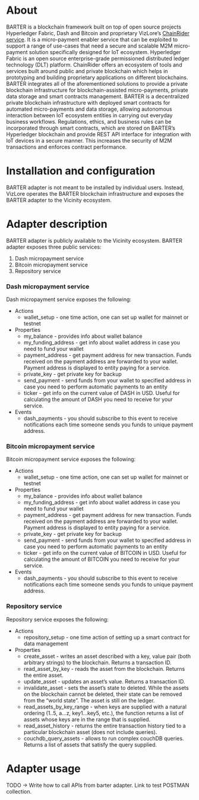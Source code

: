 # About

BARTER is a blockchain framework built on top of open source projects Hyperledger Fabric, Dash and Bitcoin and proprietary VizLore’s [ChainRider service](https://chainrider.io/). It is a micro-payment enabler service that can be exploited to support a range of use-cases that need a secure and scalable M2M micro-payment solution specifically designed for IoT ecosystem. Hyperledger Fabric is an open source enterprise-grade permissioned distributed ledger technology (DLT) platform. ChainRider offers an ecosystem of tools and services built around public and private blockchain which helps in prototyping and building proprietary applications on different blockchains. BARTER integrates all of the aforementioned solutions to provide a private blockchain infrastructure for blockchain-assisted micro-payments, private data storage and smart contracts management. BARTER is a decentralized private blockchain infrastructure with deployed smart contracts for automated micro-payments and data storage, allowing autonomous interaction between IoT ecosystem entities in carrying out everyday business workflows. Regulations, ethics, and business rules can be incorporated through smart contracts, which are stored on BARTER’s Hyperledger blockchain and provide REST API interface for integration with IoT devices in a secure manner. This increases the security of M2M transactions and enforces contract performance. 

# Installation and configuration

BARTER adapter is not meant to be installed by individual users. Instead, VizLore operates the BARTER blockchain infrastructure and exposes the BARTER adapter to the Vicinity ecosystem. 

# Adapter description

BARTER adapter is publicly available to the Vicinity ecosystem. BARTER adapter exposes three public services:
1. Dash micropayment service
2. Bitcoin micropayment service
3. Repository service

### Dash micropayment service

Dash micropayment service exposes the following:
* Actions
  * wallet_setup - one time action, one can set up wallet for mainnet or testnet
* Properties
  * my_balance - provides info about wallet balance
  * my_funding_address - get info about wallet address in case you need to fund your wallet
  * payment_address - get payment address for new transaction. Funds received on the payment address are forwarded to your wallet. Payment address is displayed to entity paying for a service. 
  * private_key - get private key for backup
  * send_payment - send funds from your wallet to specified address in case you need to perform automatic payments to an entity
  * ticker - get info on the current value of DASH in USD. Useful for calculating the amount of DASH you need to receive for your service.
* Events
  * dash_payments - you should subscribe to this event to receive notifications each time someone sends you funds to unique payment address.
  
  
### Bitcoin micropayment service

Bitcoin micropayment service exposes the following:

* Actions
  * wallet_setup - one time action, one can set up wallet for mainnet or testnet
* Properties
  * my_balance - provides info about wallet balance
  * my_funding_address - get info about wallet address in case you need to fund your wallet
  * payment_address - get payment address for new transaction. Funds received on the payment address are forwarded to your wallet. Payment address is displayed to entity paying for a service. 
  * private_key - get private key for backup
  * send_payment - send funds from your wallet to specified address in case you need to perform automatic payments to an entity
  * ticker - get info on the current value of BITCOIN in USD. Useful for calculating the amount of BITCOIN you need to receive for your service.
* Events
  * dash_payments - you should subscribe to this event to receive notifications each time someone sends you funds to unique payment address.

### Repository service

Repository service exposes the following:

* Actions
  * repository_setup - one time action of setting up a smart contract for data management
* Properties
  * create_asset - writes an asset described with a key, value pair  (both arbitrary strings) to the blockchain. Returns a transaction ID.  
  * read_asset_by_key - reads the asset from the blockchain. Returns the entire asset. 
  * update_asset - updates an asset’s value. Returns a transaction ID.
  * invalidate_asset - sets the asset’s state to deleted. While the assets on the blockchain cannot be deleted, their state can be removed from the “world state”. The asset is still on the ledger.
  * read_assets_by_key_range - when keys are supplied with a natural ordering (1..5, a...z, key1...key5, etc.), the function returns a list of assets whose keys are in the range that is supplied. 
  * read_asset_history - returns the entire transaction history tied to a particular blockchain asset (does not include queries).
  * couchdb_query_assets - allows to run complex couchDB queries. Returns a list of assets that satisfy the query supplied. 

# Adapter usage

TODO -> Write how to call APIs from barter adapter. Link to test POSTMAN collection. 

